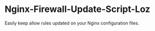 # Nginx-Firewall-Update-Script-Loz
Easily keep allow rules updated on your Nginx configuration files.
